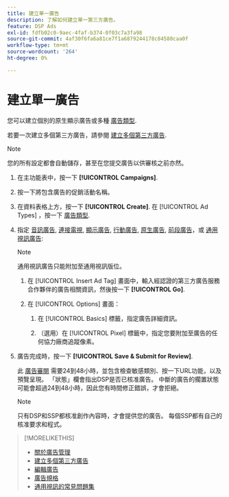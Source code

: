 ```yaml
---
title: 建立單一廣告
description: 了解如何建立單一第三方廣告。
feature: DSP Ads
exl-id: fdfb02c0-9aec-4faf-b374-0f03c7a3fa98
source-git-commit: 4af30f6fa6a81ce7f1a6879244178c84580caa0f
workflow-type: tm+mt
source-wordcount: '264'
ht-degree: 0%

---
```


# 建立單一廣告

您可以建立個別的原生顯示廣告或多種 [廣告類型](ad-about.md#ad-types).

若要一次建立多個第三方廣告，請參閱 [建立多個第三方廣告](ad-create-multiple.md).

>[!NOTE]
>
>您的所有設定都會自動儲存，甚至在您提交廣告以供審核之前亦然。

1. 在主功能表中，按一下 **[!UICONTROL Campaigns]**.

1. 按一下將包含廣告的促銷活動名稱。

1. 在資料表格上方，按一下 **[!UICONTROL Create]**. 在 [!UICONTROL Ad Types] ，按一下 [廣告類型](ad-about.md#ad-types).

1. 指定 [音訊廣告](ad-settings-audio.md), [連接電視](ad-settings-connected-tv.md), [顯示廣告](ad-settings-display.md), [行動廣告](ad-settings-mobile.md), [原生廣告](ad-settings-native.md), [前段廣告](ad-settings-pre-roll.md)，或 [通用視訊廣告](ad-settings-universal-video.md):

   >[!NOTE]
   >
   >通用視訊廣告只能附加至通用視訊版位。

   1. 在 [!UICONTROL Insert Ad Tag] 畫面中，輸入經認證的第三方廣告服務合作夥伴的廣告相關資訊，然後按一下 **[!UICONTROL Go]**.

   1. 在 [!UICONTROL Options] 畫面：

      1. 在 [!UICONTROL Basics] 標籤，指定廣告詳細資訊。

      1. （選用）在 [!UICONTROL Pixel] 標籤中，指定您要附加至廣告的任何協力廠商追蹤像素。

1. 廣告完成時，按一下 **[!UICONTROL Save & Submit for Review]**.

   此 [廣告審閱](ad-about.md) 需要24到48小時，並包含檢查敏感類別、按一下URL功能，以及預覽呈現。 「狀態」欄會指出DSP是否已核准廣告。 中斷的廣告的擱置狀態可能會超過24到48小時，因此您有時間修正錯誤，才會拒絕。

   >[!NOTE]
   >
   >只有DSP和SSP都核准創作內容時，才會提供您的廣告。 每個SSP都有自己的核准要求和程式。

>[!MORELIKETHIS]
>
>* [關於廣告管理](ad-about.md)
>* [建立多個第三方廣告](ad-create-multiple.md)
>* [編輯廣告](ad-edit.md)
>* [廣告規格](ad-specs.md)
>* [通用視訊的常見問題集](/help/dsp/campaign-management/faq-universal-video.md)

